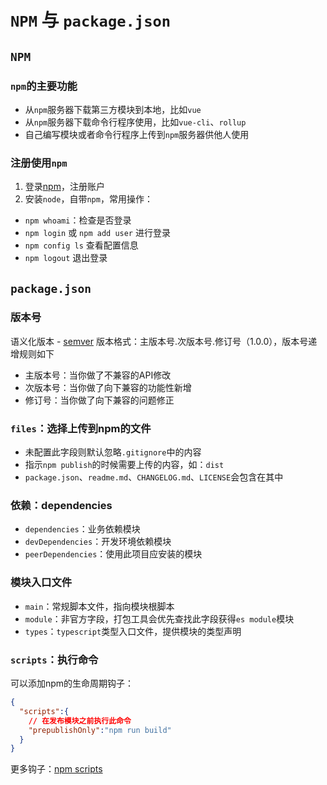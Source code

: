 # `NPM` 与 `package.json`

## `NPM`

### `npm`的主要功能
- 从`npm`服务器下载第三方模块到本地，比如`vue`
- 从`npm`服务器下载命令行程序使用，比如`vue-cli`、`rollup`
- 自己编写模块或者命令行程序上传到`npm`服务器供他人使用

### 注册使用`npm`
1. 登录[npm](https://www.npmjs.com/)，注册账户
2. 安装`node`，自带`npm`，常用操作：
  - `npm whoami`：检查是否登录
  - `npm login` 或 `npm add user` 进行登录
  - `npm config ls` 查看配置信息
  - `npm logout` 退出登录

## `package.json`

### 版本号
语义化版本 - [semver](https://semver.org/lang/zh-CN/)
版本格式：主版本号.次版本号.修订号（1.0.0），版本号递增规则如下
- 主版本号：当你做了不兼容的API修改
- 次版本号：当你做了向下兼容的功能性新增
- 修订号：当你做了向下兼容的问题修正

### `files`：选择上传到npm的文件
- 未配置此字段则默认忽略`.gitignore`中的内容
- 指示`npm publish`的时候需要上传的内容，如：`dist`
- `package.json`、`readme.md`、`CHANGELOG.md`、`LICENSE`会包含在其中

### 依赖：dependencies
- `dependencies`：业务依赖模块
- `devDependencies`：开发环境依赖模块
- `peerDependencies`：使用此项目应安装的模块

### 模块入口文件
- `main`：常规脚本文件，指向模块根脚本
- `module`：非官方字段，打包工具会优先查找此字段获得`es module`模块
- `types`：`typescript`类型入口文件，提供模块的类型声明

### `scripts`：执行命令
可以添加npm的生命周期钩子：
```json
{
  "scripts":{
    // 在发布模块之前执行此命令
    "prepublishOnly":"npm run build"
  }
}
```
更多钩子：[npm scripts](https://docs.npmjs.com/cli/v7/using-npm/scripts)